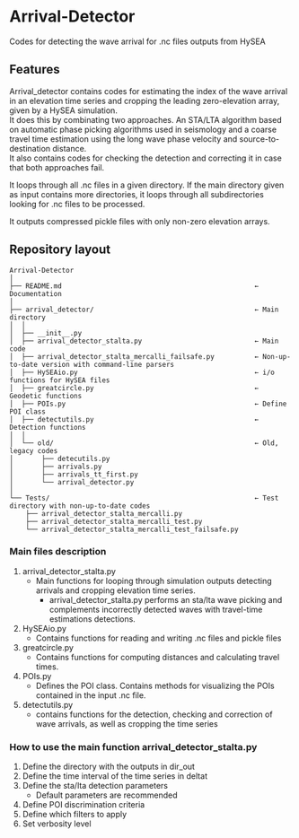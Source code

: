 
# Arrival-Detector

Codes for detecting the wave arrival for .nc files outputs from HySEA

## Features

Arrival_detector contains codes for estimating the index of the wave arrival in an elevation time series and cropping the leading zero-elevation array, given by a HySEA simulation.  
It does this by combinating two approaches. An STA/LTA algorithm based on automatic phase picking algorithms used in seismology and a coarse travel time estimation using the long wave phase velocity and source-to-destination distance.  
It also contains codes for checking the detection and correcting it in case that both approaches fail.  

It loops through all .nc files in a given directory. If the main directory given as input contains more directories, it loops through all subdirectories looking for .nc files to be processed.  

It outputs compressed pickle files with only non-zero elevation arrays.

## Repository layout

```text
Arrival-Detector
│
├── README.md                                                ← Documentation 
│
├── arrival_detector/                                        ← Main directory
│  │
│  ├── __init__.py
│  ├── arrival_detector_stalta.py                            ← Main code
│  ├── arrival_detector_stalta_mercalli_failsafe.py          ← Non-up-to-date version with command-line parsers
│  ├── HySEAio.py                                            ← i/o functions for HySEA files
│  ├── greatcircle.py                                        ← Geodetic functions
│  ├── POIs.py                                               ← Define POI class
│  ├── detectutils.py                                        ← Detection functions
│  │
│  └── old/                                                  ← Old, legacy codes
│       ├── detecutils.py 
│       ├── arrivals.py
│       ├── arrivals_tt_first.py
│       └── arrival_detector.py      
│
└── Tests/                                                   ← Test directory with non-up-to-date codes
    ├── arrival_detector_stalta_mercalli.py
    ├── arrival_detector_stalta_mercalli_test.py
    └── arrival_detector_stalta_mercalli_test_failsafe.py
```

### Main files description

1. arrival_detector_stalta.py
    - Main functions for looping through simulation outputs detecting arrivals and cropping elevation time series.
        - arrival_detector_stalta.py performs an sta/lta wave picking and complements incorrectly detected waves with travel-time estimations detections.
2. HySEAio.py
    - Contains functions for reading and writing .nc files and pickle files
3. greatcircle.py
    - Contains functions for computing distances and calculating travel times.
4. POIs.py
    - Defines the POI class. Contains methods for visualizing the POIs contained in the input .nc file.
5. detectutils.py  
    - contains functions for the detection, checking and correction of wave arrivals, as well as cropping the time series

### How to use the main function arrival_detector_stalta.py

1. Define the directory with the outputs in dir_out
2. Define the time interval of the time series in deltat
3. Define the sta/lta detection parameters
    - Default parameters are recommended
4. Define POI discrimination criteria
5. Define which filters to apply
6. Set verbosity level

